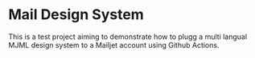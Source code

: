 # Mail Design System

This is a test project aiming to demonstrate how to plugg a multi langual MJML design system to a Mailjet account using Github Actions.
